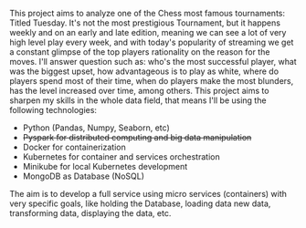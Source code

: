 This project aims to analyze one of the Chess most famous tournaments: Titled Tuesday. It's not the most prestigious Tournament, but it happens weekly and on an early and late edition, meaning we can see a lot of very high level play every week, and with today's popularity of streaming we get a constant glimpse of the top players rationality on the reason for the moves.
I'll answer question such as: who's the most successful player, what was the biggest upset, how advantageous is to play as white, where do players spend most of their time, when do players make the most blunders, has the level increased over time, among others.
This project aims to sharpen my skills in the whole data field, that means I'll be using the following technologies:
* Python (Pandas, Numpy, Seaborn, etc)
* ~~Pyspark for distributed computing and big data manipulation~~
* Docker for containerization
* Kubernetes for container and services orchestration
* Minikube for local Kubernetes development
* MongoDB as Database (NoSQL)

The aim is to develop a full service using micro services (containers) with very specific goals, like holding the Database, loading data new data, transforming data, displaying the data, etc.

